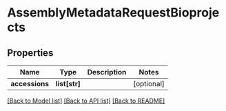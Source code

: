 # AssemblyMetadataRequestBioprojects

## Properties
Name | Type | Description | Notes
------------ | ------------- | ------------- | -------------
**accessions** | **list[str]** |  | [optional] 

[[Back to Model list]](../README.md#documentation-for-models) [[Back to API list]](../README.md#documentation-for-api-endpoints) [[Back to README]](../README.md)


